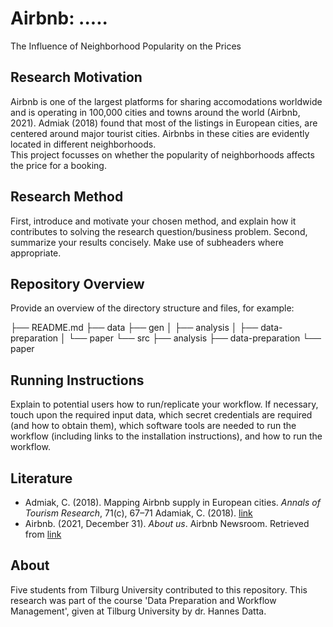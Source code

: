 # **Airbnb: .....**
The Influence of Neighborhood Popularity on the Prices

## Research Motivation
Airbnb is one of the largest platforms for sharing accomodations worldwide and is operating in 100,000 cities and towns around the world (Airbnb, 2021). Admiak (2018) found that most of the listings in European cities, are centered around major tourist cities. Airbnbs in these cities are evidently located in different neighborhoods.  
This project focusses on whether the popularity of neighborhoods affects the price for a booking.

## Research Method
First, introduce and motivate your chosen method, and explain how it contributes to solving the research question/business problem.
Second, summarize your results concisely. Make use of subheaders where appropriate.

## Repository Overview
Provide an overview of the directory structure and files, for example:

├── README.md
├── data
├── gen
│   ├── analysis
│   ├── data-preparation
│   └── paper
└── src
    ├── analysis
    ├── data-preparation
    └── paper

## Running Instructions
Explain to potential users how to run/replicate your workflow. If necessary, touch upon the required input data, which secret credentials are required (and how to obtain them), which software tools are needed to run the workflow (including links to the installation instructions), and how to run the workflow.

## Literature
- Admiak, C. (2018). Mapping Airbnb supply in European cities. *Annals of Tourism Research*, 71(c), 67–71 Adamiak, C. (2018). [link](https://doi.org/10.1016/j.annals.2018.02.008)
- Airbnb. (2021, December 31). *About us*. Airbnb Newsroom. Retrieved from [link](https://news.airbnb.com/about-us/)

## About
Five students from Tilburg University contributed to this repository. This research was part of the course 'Data Preparation and Workflow Management', given at Tilburg University by dr. Hannes Datta.

